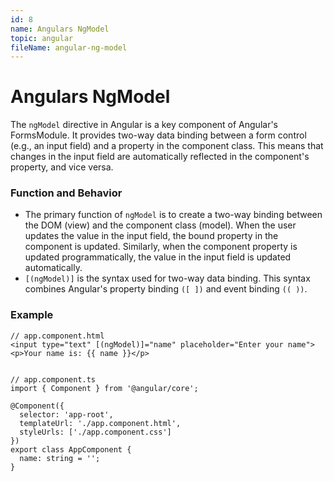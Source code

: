 ```yaml
---
id: 8
name: Angulars NgModel
topic: angular
fileName: angular-ng-model
---
```


# Angulars NgModel

The `ngModel` directive in Angular is a key component of Angular's FormsModule. It provides two-way
data binding between a form control (e.g., an input field) and a property in the component class.
This means that changes in the input field are automatically reflected in the component's property,
and vice versa.

### Function and Behavior

- The primary function of `ngModel` is to create a two-way binding between the DOM (view) and the
  component class (model). When the user updates the value in the input field, the bound property in
  the component is updated. Similarly, when the component property is updated programmatically, the
  value in the input field is updated automatically.
- `[(ngModel)]` is the syntax used for two-way data binding. This syntax combines Angular's property
  binding `([ ])` and event binding `(( ))`.

### Example

```
// app.component.html
<input type="text" [(ngModel)]="name" placeholder="Enter your name">
<p>Your name is: {{ name }}</p>


// app.component.ts
import { Component } from '@angular/core';

@Component({
  selector: 'app-root',
  templateUrl: './app.component.html',
  styleUrls: ['./app.component.css']
})
export class AppComponent {
  name: string = '';
}
```